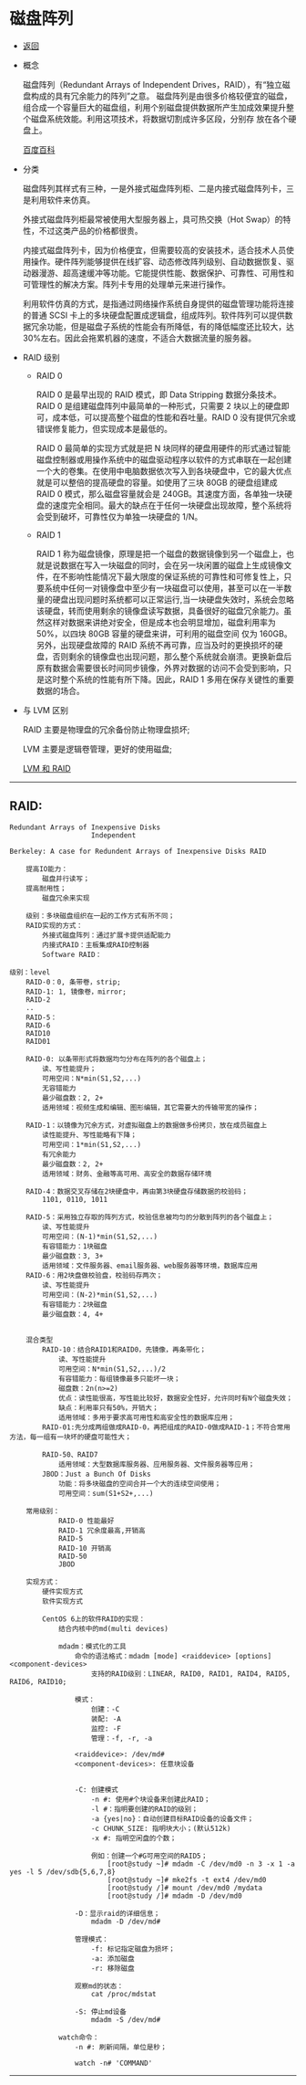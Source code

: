 # 磁盘阵列

- [返回](./README.md)
- 概念

  磁盘阵列（Redundant Arrays of Independent Drives，RAID），有“独立磁盘构成的具有冗余能力的阵列”之意。 磁盘阵列是由很多价格较便宜的磁盘，组合成一个容量巨大的磁盘组，利用个别磁盘提供数据所产生加成效果提升整个磁盘系统效能。利用这项技术，将数据切割成许多区段，分别存 放在各个硬盘上。

  [百度百科](https://baike.baidu.com/item/磁盘阵列/1149823)

- 分类

  磁盘阵列其样式有三种，一是外接式磁盘阵列柜、二是内接式磁盘阵列卡，三是利用软件来仿真。

  外接式磁盘阵列柜最常被使用大型服务器上，具可热交换（Hot Swap）的特性，不过这类产品的价格都很贵。

  内接式磁盘阵列卡，因为价格便宜，但需要较高的安装技术，适合技术人员使用操作。硬件阵列能够提供在线扩容、动态修改阵列级别、自动数据恢复、驱动器漫游、超高速缓冲等功能。它能提供性能、数据保护、可靠性、可用性和可管理性的解决方案。阵列卡专用的处理单元来进行操作。

  利用软件仿真的方式，是指通过网络操作系统自身提供的磁盘管理功能将连接的普通 SCSI 卡上的多块硬盘配置成逻辑盘，组成阵列。软件阵列可以提供数据冗余功能，但是磁盘子系统的性能会有所降低，有的降低幅度还比较大，达 30%左右。因此会拖累机器的速度，不适合大数据流量的服务器。

- RAID 级别

  - RAID 0

    RAID 0 是最早出现的 RAID 模式，即 Data Stripping 数据分条技术。RAID 0 是组建磁盘阵列中最简单的一种形式，只需要 2 块以上的硬盘即可，成本低，可以提高整个磁盘的性能和吞吐量。RAID 0 没有提供冗余或错误修复能力，但实现成本是最低的。

    RAID 0 最简单的实现方式就是把 N 块同样的硬盘用硬件的形式通过智能磁盘控制器或用操作系统中的磁盘驱动程序以软件的方式串联在一起创建一个大的卷集。在使用中电脑数据依次写入到各块硬盘中，它的最大优点就是可以整倍的提高硬盘的容量。如使用了三块 80GB 的硬盘组建成 RAID 0 模式，那么磁盘容量就会是 240GB。其速度方面，各单独一块硬盘的速度完全相同。最大的缺点在于任何一块硬盘出现故障，整个系统将会受到破坏，可靠性仅为单独一块硬盘的 1/N。

  - RAID 1

    RAID 1 称为磁盘镜像，原理是把一个磁盘的数据镜像到另一个磁盘上，也就是说数据在写入一块磁盘的同时，会在另一块闲置的磁盘上生成镜像文件，在不影响性能情况下最大限度的保证系统的可靠性和可修复性上，只要系统中任何一对镜像盘中至少有一块磁盘可以使用，甚至可以在一半数量的硬盘出现问题时系统都可以正常运行,当一块硬盘失效时，系统会忽略该硬盘，转而使用剩余的镜像盘读写数据，具备很好的磁盘冗余能力。虽然这样对数据来讲绝对安全，但是成本也会明显增加，磁盘利用率为 50%，以四块 80GB 容量的硬盘来讲，可利用的磁盘空间
    仅为 160GB。另外，出现硬盘故障的 RAID 系统不再可靠，应当及时的更换损坏的硬盘，否则剩余的镜像盘也出现问题，那么整个系统就会崩溃。更换新盘后原有数据会需要很长时间同步镜像，外界对数据的访问不会受到影响，只是这时整个系统的性能有所下降。因此，RAID 1 多用在保存关键性的重要数据的场合。

- 与 LVM 区别

  RAID 主要是物理盘的冗余备份防止物理盘损坏;

  LVM 主要是逻辑卷管理，更好的使用磁盘;

  [LVM 和 RAID](https://www.cnblogs.com/liuyuanq/p/10014811.html)

---

## RAID:

```
Redundant Arrays of Inexpensive Disks
                    Independent

Berkeley: A case for Redundent Arrays of Inexpensive Disks RAID

    提高IO能力：
        磁盘并行读写；
    提高耐用性；
        磁盘冗余来实现

    级别：多块磁盘组织在一起的工作方式有所不同；
    RAID实现的方式：
        外接式磁盘阵列：通过扩展卡提供适配能力
        内接式RAID：主板集成RAID控制器
        Software RAID：

级别：level
    RAID-0：0, 条带卷，strip;
    RAID-1: 1, 镜像卷，mirror;
    RAID-2
    ..
    RAID-5：
    RAID-6
    RAID10
    RAID01

    RAID-0: 以条带形式将数据均匀分布在阵列的各个磁盘上；
        读、写性能提升；
        可用空间：N*min(S1,S2,...)
        无容错能力
        最少磁盘数：2, 2+
        适用领域：视频生成和编辑、图形编辑，其它需要大的传输带宽的操作；

    RAID-1：以镜像为冗余方式，对虚拟磁盘上的数据做多份拷贝，放在成员磁盘上
        读性能提升、写性能略有下降；
        可用空间：1*min(S1,S2,...)
        有冗余能力
        最少磁盘数：2, 2+
        适用领域：财务、金融等高可用、高安全的数据存储环境

    RAID-4：数据交叉存储在2块硬盘中，再由第3块硬盘存储数据的校验码；
        1101, 0110, 1011

    RAID-5：采用独立存取的阵列方式，校验信息被均匀的分散到阵列的各个磁盘上；
        读、写性能提升
        可用空间：(N-1)*min(S1,S2,...)
        有容错能力：1块磁盘
        最少磁盘数：3, 3+
        适用领域：文件服务器、email服务器、web服务器等环境，数据库应用
    RAID-6：用2块盘做校验盘，校验码存两次；
        读、写性能提升
        可用空间：(N-2)*min(S1,S2,...)
        有容错能力：2块磁盘
        最少磁盘数：4, 4+


    混合类型
        RAID-10：结合RAID1和RAID0，先镜像，再条带化；
            读、写性能提升
            可用空间：N*min(S1,S2,...)/2
            有容错能力：每组镜像最多只能坏一块；
            磁盘数：2n(n>=2)
            优点：读性能很高，写性能比较好，数据安全性好，允许同时有N个磁盘失效；
            缺点：利用率只有50%，开销大；
            适用领域：多用于要求高可用性和高安全性的数据库应用；
        RAID-01:先分成两组做成RAID-0，再把组成的RAID-0做成RAID-1；不符合常用方法，每一组有一块坏的硬盘可能性大；

        RAID-50、RAID7
            适用领域：大型数据库服务器、应用服务器、文件服务器等应用；
        JBOD：Just a Bunch Of Disks
            功能：将多块磁盘的空间合并一个大的连续空间使用；
            可用空间：sum(S1+S2+,...)

    常用级别：
            RAID-0 性能最好
            RAID-1 冗余度最高,开销高
            RAID-5
            RAID-10 开销高
            RAID-50
            JBOD

    实现方式：
        硬件实现方式
        软件实现方式

        CentOS 6上的软件RAID的实现：
            结合内核中的md(multi devices)

            mdadm：模式化的工具
                命令的语法格式：mdadm [mode] <raiddevice> [options] <component-devices>
                    支持的RAID级别：LINEAR, RAID0, RAID1, RAID4, RAID5, RAID6, RAID10;

                模式：
                    创建：-C
                    装配: -A
                    监控: -F
                    管理：-f, -r, -a

                <raiddevice>: /dev/md#
                <component-devices>: 任意块设备


                -C: 创建模式
                    -n #: 使用#个块设备来创建此RAID；
                    -l #：指明要创建的RAID的级别；
                    -a {yes|no}：自动创建目标RAID设备的设备文件；
                    -c CHUNK_SIZE: 指明块大小；(默认512k)
                    -x #: 指明空闲盘的个数；

                    例如：创建一个#G可用空间的RAID5；
                        [root@study ~]# mdadm -C /dev/md0 -n 3 -x 1 -a yes -l 5 /dev/sdb{5,6,7,8}
                        [root@study ~]# mke2fs -t ext4 /dev/md0
                        [root@study /]# mount /dev/md0 /mydata
                        [root@study /]# mdadm -D /dev/md0

                -D：显示raid的详细信息；
                    mdadm -D /dev/md#

                管理模式：
                    -f: 标记指定磁盘为损坏；
                    -a: 添加磁盘
                    -r: 移除磁盘

                观察md的状态：
                    cat /proc/mdstat

                -S: 停止md设备
                    mdadm -S /dev/md#

            watch命令：
                -n #: 刷新间隔，单位是秒；

                watch -n# 'COMMAND'
```

---
